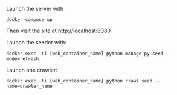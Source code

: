 Launch the server with

`docker-compose up`

Then visit the site at http://localhost:8080

Launch the seeder with:

`docker exec -ti [web_container_name] python manage.py seed --mode=refresh`


Launch one crawler:

`docker exec -ti [web_container_name] python crawl seed --name=crawler_name`

